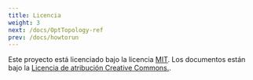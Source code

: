 ```yaml
---
title: Licencia
weight: 3
next: /docs/OptTopology-ref
prev: /docs/howtorun
---
```


Este proyecto está licenciado bajo la licencia [MIT](https://en.wikipedia.org/wiki/MIT_License). Los documentos están bajo la [Licencia de atribución Creative Commons.](https://creativecommons.org/licenses/by/4.0/).






